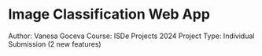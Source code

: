 # Image Classification Web App
Author: Vanesa Goceva
Course: ISDe Projects 2024
Project Type: Individual Submission (2 new features)
